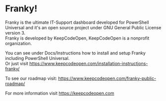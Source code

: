 # Franky!
Franky is the ultimate IT-Support dashboard developed for PowerShell Universal and it's an open source project under GNU General Public License version 3.  
Franky is developed by KeepCodeOpen, KeepCodeOpen is a nonprofit organization.  
  
You can see under Docs/Instructions how to install and setup Franky including PowerShell Universal.  
Or just visit <https://www.keepcodeopen.com/installation-instructions-franky/>  
  
To see our roadmap visit: <https://www.keepcodeopen.com/franky-public-roadmap/>  
  
For more information visit <https://keepcodeopen.com>